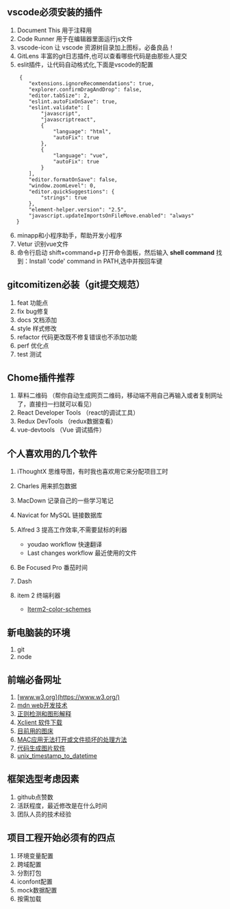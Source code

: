 ## vscode必须安装的插件
1. Document This 用于注释用
2. Code Runner 用于在编辑器里面运行js文件
3. vscode-icon 让 vscode 资源树目录加上图标，必备良品！
4. GitLens 丰富的git日志插件,也可以查看哪些代码是由那些人提交
5. eslit插件，让代码自动格式化,下面是vscode的配置

 ```
	 {
		"extensions.ignoreRecommendations": true,
		"explorer.confirmDragAndDrop": false,
		"editor.tabSize": 2,
		"eslint.autoFixOnSave": true,
		"eslint.validate": [
			"javascript",
			"javascriptreact",
			{
				"language": "html",
				"autoFix": true
			},
			{
				"language": "vue",
				"autoFix": true
			}
		],
		"editor.formatOnSave": false,
		"window.zoomLevel": 0,
		"editor.quickSuggestions": {
			"strings": true
		},
		"element-helper.version": "2.5",
		"javascript.updateImportsOnFileMove.enabled": "always"
	}
 ```

6. minapp和小程序助手，帮助开发小程序
7. Vetur 识别vue文件
8. 命令行启动 shift+command+p 打开命令面板，然后输入 **shell command** 找到：Install 'code' command in PATH,选中并按回车键


## gitcomitizen必装（git提交规范）

1. feat 功能点
2. fix bug修复
3. docs 文档添加
4. style 样式修改
5. refactor 代码更改既不修复错误也不添加功能
6. perf 优化点
7. test 测试

## Chome插件推荐

1. 草料二维码 （帮你自动生成网页二维码，移动端不用自己再输入或者复制网址了，直接扫一扫就可以看见）
2. React Developer Tools （react的调试工具）
3. Redux DevTools （redux数据查看）
4. vue-devtools （Vue 调试插件）


## 个人喜欢用的几个软件
1. iThoughtX 思维导图，有时我也喜欢用它来分配项目工时
2. Charles 用来抓包数据
3. MacDown 记录自己的一些学习笔记
4. Navicat for MySQL 链接数据库
5. Alfred 3 提高工作效率,不需要鼠标的利器

	* youdao workflow 快速翻译
	* Last changes workflow 最近使用的文件
6. Be Focused Pro 番茄时间
7. Dash 
8. item 2 终端利器

	* [Iterm2-color-schemes](https://iterm2colorschemes.com/)

## 新电脑装的环境
1. git
2. node

## 前端必备网址

1. [www.w3.org](https://www.w3.org/)
2. [mdn web开发技术](https://developer.mozilla.org/zh-CN/docs/Web)
3. [正则检测和图形解释](http://regexper.cn/#%2F%5B%5Cda-f%5D%7B2%7D%2Fgi)
4. [Xclient 软件下载](https://xclient.info/s/charles.html?_=4365bb5cf097dc2c135a57c2ce30b264)
5. [目前用的图床](https://imgchr.com/)
6. [MAC应用无法打开或文件损坏的处理方法](https://xclient.info/a/74559ea2-7870-b992-ed53-52a9d988e382.html?nsukey=1hlX6TOIUmiZdkCU%2FxLom10hWKplOm1P9czIrymayfbbfBbdQES8kTb4JV2XRqqAVybvoJxv5WEK5l3ZNRzfS6SiEnHzxCRonqzykNDAqIQqJLwb7y%2Be8EOnqSla%2FBK6%2FUzgmZ2ivirQ72U%2Fjo7V%2BpDXwUMzFs%2BTGnizFNy7jEyX%2FhJJHTtdrTKhxT9mob6ycPMLNdEjdqsFZzZdBDXRGQ%3D%3D)
7. [代码生成图片软件](https://carbon.now.sh/)
8. [unix_timestamp_to_datetime](https://www.tools4noobs.com/online_tools/unix_timestamp_to_datetime/)

## 框架选型考虑因素

1. github点赞数
2. 活跃程度，最近修改是在什么时间
3. 团队人员的技术经验

## 项目工程开始必须有的四点

1. 环境变量配置
2. 跨域配置
3. 分割打包
4. iconfont配置
5. mock数据配置
6. 按需加载

